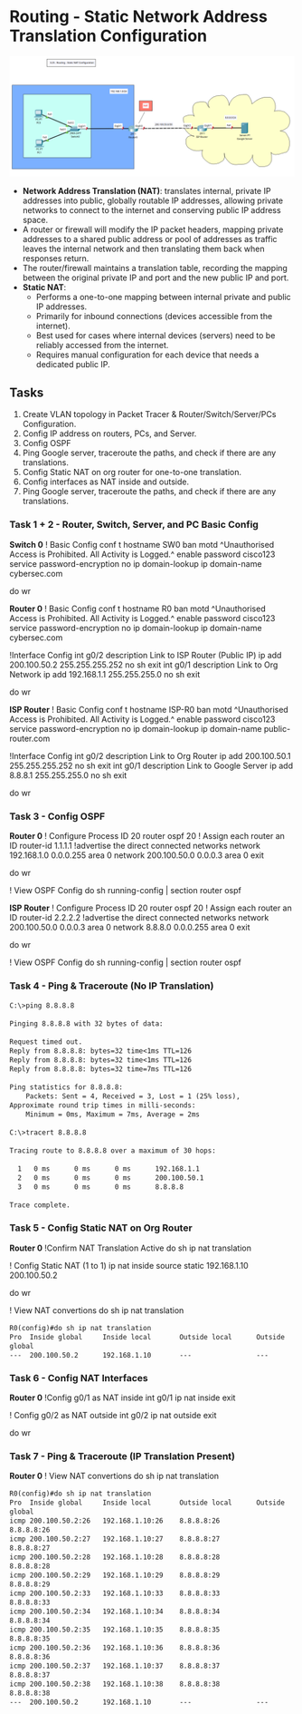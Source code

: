 # Routing - Static Network Address Translation Configuration

![Static NAT Topology](3.25-Routing-Static-NAT-Config.png)

+ **Network Address Translation (NAT)**: translates internal, private IP addresses into public, globally routable IP addresses, allowing private networks to connect to the internet and conserving public IP address space.
+ A router or firewall will modify the IP packet headers, mapping private addresses to a shared public address or pool of addresses as traffic leaves the internal network and then translating them back when responses return.
+ The router/firewall maintains a translation table, recording the mapping between the original private IP and port and the new public IP and port.
+ **Static NAT**: 
	- Performs a one-to-one mapping between internal private and public IP addresses.
	- Primarily for inbound connections (devices accessible from the internet).
	- Best used for cases where internal devices (servers) need to be reliably accessed from the internet.
	- Requires manual configuration for each device that needs a dedicated public IP.

## Tasks
1. Create VLAN topology in Packet Tracer & Router/Switch/Server/PCs Configuration.
2. Config IP address on routers, PCs, and Server.
3. Config OSPF
4. Ping Google server, traceroute the paths, and check if there are any translations.
5. Config Static NAT on org router for one-to-one translation.
6. Config interfaces as NAT inside and outside.
7. Ping Google server, traceroute the paths, and check if there are any translations.



### Task 1 + 2 - Router, Switch, Server, and PC Basic Config

**Switch 0**
! Basic Config
conf t
hostname SW0
ban motd ^Unauthorised Access is Prohibited. All Activity is Logged.^
enable password cisco123
service password-encryption
no ip domain-lookup
ip domain-name cybersec.com

do wr


**Router 0**
! Basic Config
conf t
hostname R0
ban motd ^Unauthorised Access is Prohibited. All Activity is Logged.^
enable password cisco123
service password-encryption
no ip domain-lookup
ip domain-name cybersec.com

!Interface Config
int g0/2
description Link to ISP Router (Public IP)
ip add 200.100.50.2 255.255.255.252
no sh
exit
int g0/1
description Link to Org Network
ip add 192.168.1.1 255.255.255.0
no sh
exit

do wr

**ISP Router**
! Basic Config
conf t
hostname ISP-R0
ban motd ^Unauthorised Access is Prohibited. All Activity is Logged.^
enable password cisco123
service password-encryption
no ip domain-lookup
ip domain-name public-router.com

!Interface Config
int g0/2
description Link to Org Router
ip add 200.100.50.1 255.255.255.252
no sh
exit
int g0/1
description Link to Google Server
ip add 8.8.8.1 255.255.255.0
no sh
exit

do wr

### Task 3 - Config OSPF
**Router 0**
! Configure Process ID 20
router ospf 20
! Assign each router an ID 
router-id 1.1.1.1
!advertise the direct connected networks
network 192.168.1.0 0.0.0.255 area 0
network 200.100.50.0 0.0.0.3 area 0
exit

do wr

! View OSPF Config
do sh running-config | section router ospf

**ISP Router**
! Configure Process ID 20
router ospf 20
! Assign each router an ID 
router-id 2.2.2.2
!advertise the direct connected networks
network 200.100.50.0 0.0.0.3 area 0
network 8.8.8.0 0.0.0.255 area 0
exit

do wr

! View OSPF Config
do sh running-config | section router ospf


### Task 4 - Ping & Traceroute (No IP Translation)
```
C:\>ping 8.8.8.8

Pinging 8.8.8.8 with 32 bytes of data:

Request timed out.
Reply from 8.8.8.8: bytes=32 time<1ms TTL=126
Reply from 8.8.8.8: bytes=32 time<1ms TTL=126
Reply from 8.8.8.8: bytes=32 time=7ms TTL=126

Ping statistics for 8.8.8.8:
    Packets: Sent = 4, Received = 3, Lost = 1 (25% loss),
Approximate round trip times in milli-seconds:
    Minimum = 0ms, Maximum = 7ms, Average = 2ms

C:\>tracert 8.8.8.8

Tracing route to 8.8.8.8 over a maximum of 30 hops: 

  1   0 ms      0 ms      0 ms      192.168.1.1
  2   0 ms      0 ms      0 ms      200.100.50.1
  3   0 ms      0 ms      0 ms      8.8.8.8

Trace complete.
```


### Task 5 - Config Static NAT on Org Router
**Router 0**
!Confirm NAT Translation Active
do sh ip nat translation

! Config Static NAT (1 to 1)
ip nat inside source static 192.168.1.10 200.100.50.2

do wr

! View NAT convertions
do sh ip nat translation
```
R0(config)#do sh ip nat translation
Pro  Inside global     Inside local       Outside local      Outside global
---  200.100.50.2      192.168.1.10       ---                ---
```


### Task 6 - Config NAT Interfaces
**Router 0**
!Config g0/1 as NAT inside
int g0/1
ip nat inside
exit

! Config g0/2 as NAT outside
int g0/2
ip nat outside
exit

do wr

### Task 7 - Ping & Traceroute (IP Translation Present)
**Router 0**
! View NAT convertions
do sh ip nat translation

```
R0(config)#do sh ip nat translation
Pro  Inside global     Inside local       Outside local      Outside global
icmp 200.100.50.2:26   192.168.1.10:26    8.8.8.8:26         8.8.8.8:26
icmp 200.100.50.2:27   192.168.1.10:27    8.8.8.8:27         8.8.8.8:27
icmp 200.100.50.2:28   192.168.1.10:28    8.8.8.8:28         8.8.8.8:28
icmp 200.100.50.2:29   192.168.1.10:29    8.8.8.8:29         8.8.8.8:29
icmp 200.100.50.2:33   192.168.1.10:33    8.8.8.8:33         8.8.8.8:33
icmp 200.100.50.2:34   192.168.1.10:34    8.8.8.8:34         8.8.8.8:34
icmp 200.100.50.2:35   192.168.1.10:35    8.8.8.8:35         8.8.8.8:35
icmp 200.100.50.2:36   192.168.1.10:36    8.8.8.8:36         8.8.8.8:36
icmp 200.100.50.2:37   192.168.1.10:37    8.8.8.8:37         8.8.8.8:37
icmp 200.100.50.2:38   192.168.1.10:38    8.8.8.8:38         8.8.8.8:38
---  200.100.50.2      192.168.1.10       ---                ---
```
